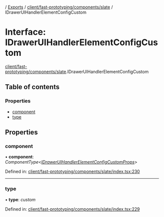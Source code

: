 [](../README.md) / [Exports](../modules.md) / [client/fast-prototyping/components/slate](../modules/client_fast_prototyping_components_slate.md) / IDrawerUIHandlerElementConfigCustom

# Interface: IDrawerUIHandlerElementConfigCustom

[client/fast-prototyping/components/slate](../modules/client_fast_prototyping_components_slate.md).IDrawerUIHandlerElementConfigCustom

## Table of contents

### Properties

- [component](client_fast_prototyping_components_slate.idraweruihandlerelementconfigcustom.md#component)
- [type](client_fast_prototyping_components_slate.idraweruihandlerelementconfigcustom.md#type)

## Properties

### component

• **component**: *ComponentType*<[*IDrawerUIHandlerElementConfigCustomProps*](client_fast_prototyping_components_slate.idraweruihandlerelementconfigcustomprops.md)\>

Defined in: [client/fast-prototyping/components/slate/index.tsx:230](https://github.com/onzag/itemize/blob/11a98dec/client/fast-prototyping/components/slate/index.tsx#L230)

___

### type

• **type**: *custom*

Defined in: [client/fast-prototyping/components/slate/index.tsx:229](https://github.com/onzag/itemize/blob/11a98dec/client/fast-prototyping/components/slate/index.tsx#L229)
